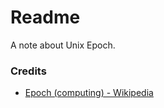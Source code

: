 # Readme
A note about Unix Epoch.

### Credits
- [Epoch (computing) - Wikipedia](https://en.wikipedia.org/wiki/Epoch_(computing))

